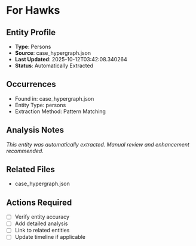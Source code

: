 # For Hawks

## Entity Profile
- **Type**: Persons
- **Source**: case_hypergraph.json
- **Last Updated**: 2025-10-12T03:42:08.340264
- **Status**: Automatically Extracted

## Occurrences
- Found in: case_hypergraph.json
- Entity Type: persons
- Extraction Method: Pattern Matching

## Analysis Notes
*This entity was automatically extracted. Manual review and enhancement recommended.*

## Related Files
- case_hypergraph.json

## Actions Required
- [ ] Verify entity accuracy
- [ ] Add detailed analysis
- [ ] Link to related entities
- [ ] Update timeline if applicable
